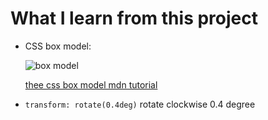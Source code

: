 # What I learn from this project

- CSS box model:

  ![box model](https://developer.mozilla.org/en-US/docs/Learn/CSS/Building_blocks/The_box_model/box-model.png)

  [thee css box model mdn tutorial](https://developer.mozilla.org/en-US/docs/Learn/CSS/Building_blocks/The_box_model)

- `transform: rotate(0.4deg)` rotate clockwise 0.4 degree
